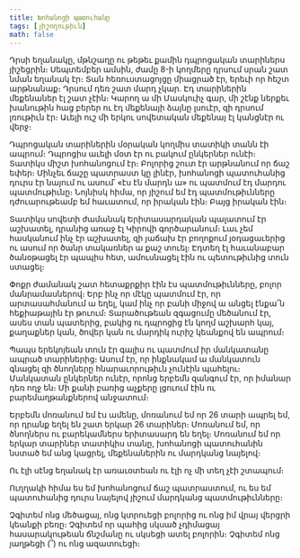 ```yaml
---
title: Խոհանոցի պատուհանը
tags: [յիշողութիւն]
math: false
---
```


Դրսի եղանակը, մթնշաղը ու թեթեւ քամին դպրոցական տարիներս յիշեցրին։ Սեպտեմբեր ամսին, ժամը 8-ի կողմերը դրսում սրան շատ նման եղանակ էր։ Տան հեռուստացոյցը միացրած էր, երեւի որ հեշտ արթնանաք։ Դրսում դեռ շատ մարդ չկար. Էդ տարիներին մեքենաներ էլ շատ չէին։ Կարող ա մի Մասկուիչ գար, մի շէնք ներքեւ խանութին հաց բերեր ու էդ մեքենայի ձայնը լսուէր, զի դրսում լռութիւն էր։ Աւելի ուշ մի երկու սովետական մեքենայ էլ կանցնէր ու վերջ։

Դպրոցական տարիներին մօրական կողմիս տատիկի տանն էի ապրում։ Դպրոցիս աւելի մօտ էր ու բակում ընկերներ ունէի։ Տատիկս միշտ խոհանոցում էր։ Բոլորից շուտ էր արթնանում որ ճաշ եփեր։ Մինչեւ ճաշը պատրաստ կը լինէր, խոհանոցի պատուհանից դուրս էր նայում ու ասում՝ «էս էն մարդն ա» ու պատմում էդ մարդու պատմութիւնը։ Նոյնիսկ հիմա, որ յիշում եմ էդ պատմութիւնները դժուարութեամբ եմ հաւատում, որ իրական էին։ Բայց իրական էին։

Տատիկս սովետի ժամանակ Երիտասարդական պալատում էր աշխատել, դրանից առաջ էլ Կիրովի գործարանում։ Լաւ չեմ հասկանում ինչ էր աշխատել, զի յաճախ էր բողոքում յօդացաւերից ու ասում որ ծանր տակառներ ա քաշ տուել։ Էդտեղ էլ հաւանաբար ծանօթացել էր պապիս հետ, ամուսնացել էին ու պետութիւնից տուն ստացել։

Փոքր ժամանակ շատ հետաքրքիր էին էս պատմութիւնները, բոլոր մանրամասներով։ Երբ ինչ որ մէկը պատմում էր, որ արտասահմանում ա եղել, կամ ինչ որ բանի միջով ա անցել էնքա՜ն հեքիաթային էր թուում։ Տարածութեան զգացումը մեծանում էր, ասես տան պատերից, բակից ու դպրոցից էն կողմ աշխարհ կայ, քաղաքներ կան, ծովեր կան ու մարդիկ ուրիշ կեանքով են ապրում։

Պապս երեկոյեան տուն էր գալիս ու պատմում իր մանկատանը ապրած տարիներից։ Ասում էր, որ ինքնակամ ա մանկատուն գնացել զի ծնողները հնարաւորութիւն չունէին պահելու։ Մանկատան ընկերներ ունէր, որոնց երբեմն զանգում էր, որ իմանար դեռ ողջ են։ Մի քանի բառից աչքերը լցուում էին ու բարեմաղթանքներով անջատում։

Երբեմն մոռանում եմ էս ամենը, մոռանում եմ որ 26 տարի ապրել եմ, որ դրանք եղել են շատ երկար 26 տարիներ։ Մոռանում եմ, որ ծնողներս ու բարեկամներս երիտասարդ են եղել։ Մոռանում եմ որ երկար տարիներ տատիկիս տանը, խոհանոցի պատուհանին նստած եմ անց կացրել, մեքենաներին ու մարդկանց նայելով։

Ու էլի սէնց եղանակ էր առաւօտեան ու էլի ոչ մի տեղ չէի շտապում։

Ուղղակի հիմա ես եմ խոհանոցում ճաշ պատրաստում, ու ես եմ պատուհանից դուրս նայելով յիշում մարդկանց պատմութիւնները։

Չգիտեմ ոնց մեծացայ, ոնց կտրուեցի բոլորից ու ոնց իմ վրայ վերցրի կեանքի բեռը։ Չգիտեմ որ պահից սկսած չդիմացայ հասարակութեան ճնշմանը ու սկսեցի ատել բոլորին։ Չգիտեմ ոնց յաղթեցի (՞) ու ոնց ազատուեցի։
